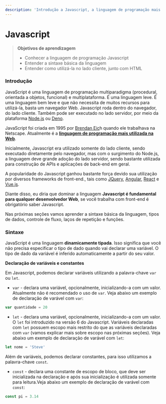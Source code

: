 ```yaml
---
description: 'Introdução a Javascript, a linguagem de programação mais utilizada na Web'
---
```


# Javascript

> **Objetivos de aprendizagem**
>
> * Conhecer a linguagem de programação Javascript
> * Entender a sintaxe básica da linguagem
> * Entender como utilizá-la no lado cliente, junto com HTML

### Introdução

JavaScript é uma linguagem de programação multiparadigma \(procedural, orientada a objetos, funcional\) e multiplataforma. É uma linguagem leve. É uma linguagem bem leve e que não necessita de muitos recursos para utilizá-la, basta um navegador Web. Javascript roda dentro do navegador,  do lado cliente. Também pode ser executado no lado servidor, por meio da plataforma [Node.js](https://nodejs.org/) ou [Deno](https://deno.land/).

JavaScript foi criada em 1995 por [Brendan Eic](https://twitter.com/brendaneich)h quando ele trabalhava na Netscape. Atualmente é a [**linguagem de programação mais utilizada na Web**](https://insights.stackoverflow.com/survey/2021#technology-most-popular-technologies).

Inicialmente, Javascript era utilizado somente do lado cliente, sendo executado diretamente pelo navegador, mas com o surgimento do Node.js, a linguagem deve grande adoção do lado servidor, sendo bastante utilizada para construção de APIs e aplicações de back-end em geral.

A popularidade do Javascript ganhou bastante força devido sua utilização por diversos frameworks de front-end., tais como [JQuery](https://jquery.com/), [Angular](https://angular.io/), [React](https://pt-br.reactjs.org/) e [Vue.js](https://br.vuejs.org/).

Diante disso, eu diria que dominar a linguagem **Javascript é fundamental para qualquer desenvolvedor Web**, se você trabalha com front-end é obrigatório saber Javascript.

Nas próximas seções vamos aprender a sintaxe básica da linguagem, tipos de dados, controle de fluxo, laços de repetição e funções.

### Sintaxe

JavaScript é uma linguagem **dinamicamente tipada**. Isso significa que você não precisa especificar o tipo de dado quando vai declarar uma variável. O tipo de dado da variável é inferido automaticamente a partir do seu valor. 

**Declaração de variáveis e constantes**

Em Javascript, podemos declarar variáveis utilizando a palavra-chave `var` ou `let`.

* `var` - declara uma variável, opcionalmente, inicializando-a com um valor. Atualmente não é recomendado o uso de `var`. Veja abaixo um exemplo de declaração de varável com `var`: 

```javascript
var quantidade = 20
```

* `let` - declara uma variável, opcionalmente, inicializando-a com um valor. O `let` foi introduzido na versão 6 do Javascript. Variáveis declaradas com `let`  possuem escopo mais restrito do que as variáveis declaradas com `var` \(vamos explicar mais sobre escopo nas próximas seções\). Veja abaixo um exemplo de declaração de varável com `let`: 

```javascript
let nome = 'Steve'
```

Além de variáveis, podemos declarar constantes, para isso utilizamos a palavra-chave `const`. 

*  `const` - declara uma constante de escopo de bloco, que deve ser inicializada na declaração e após sua inicialização é utilizada somente para leitura.Veja abaixo um exemplo de declaração de varável com `const`: 

```javascript
const pi = 3.14
```

